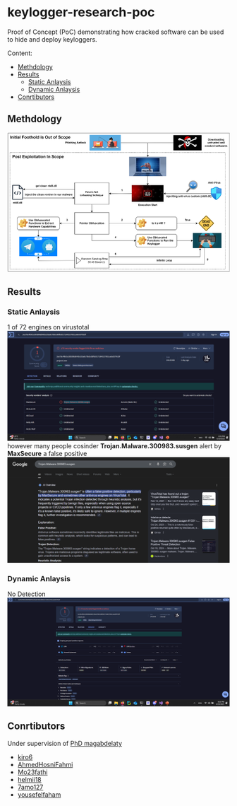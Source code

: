 # keylogger-research-poc
Proof of Concept (PoC) demonstrating how cracked software can be used to hide and deploy keyloggers.

Content:
- [Methdology](#methdology)
- [Results](#results)
  - [Static Anlaysis](#static-anlaysis)
  - [Dynamic Anlaysis](#dynamic-anlaysis)
- [Conrtibutors](#conrtibutors)    


## Methdology
![image](/assets/map.png)

## Results
### Static Anlaysis
1 of 72 engines on virustotal <br>
<img src="/assets/Screenshot_1.png" width="800"/>
<br>
however many people cosinder **Trojan.Malware.300983.susgen** alert by **MaxSecure** a false positive
<br>
<img src="/assets/Screenshot_3.png" width="800"/>

### Dynamic Anlaysis
No Detection <br>
<img src="/assets/Screenshot_2.png" width="800"/>

## Conrtibutors
Under supervision of [PhD magabdelaty](https://github.com/magabdelaty)  
- [kiro6](https://github.com/kiro6)  
- [AhmedHosniFahmi](https://github.com/AhmedHosniFahmi)  
- [Mo23fathi](https://github.com/Mo23fathi)  
- [helmii18](https://github.com/helmii18)
- [7amo127](https://github.com/7amo127)
- [yousefelfaham](https://github.com/yousefelfaham)
